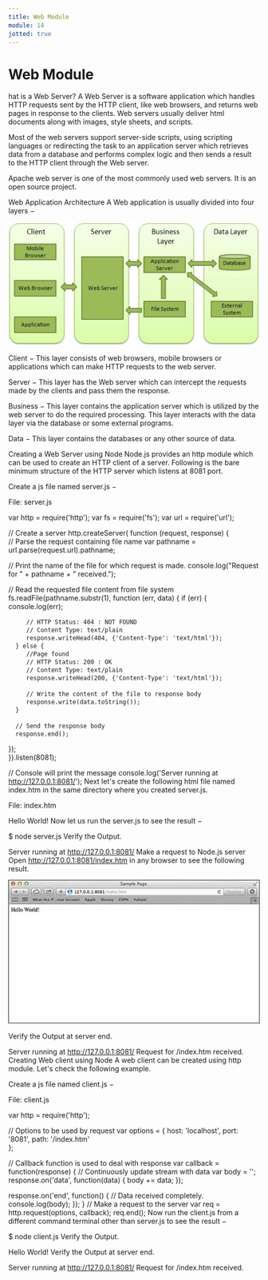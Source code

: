 ```yaml
---
title: Web Module
module: 14
jotted: true
---
```


# Web Module

hat is a Web Server?
A Web Server is a software application which handles HTTP requests sent by the HTTP client, like web browsers, and returns web pages in response to the clients. Web servers usually deliver html documents along with images, style sheets, and scripts.

Most of the web servers support server-side scripts, using scripting languages or redirecting the task to an application server which retrieves data from a database and performs complex logic and then sends a result to the HTTP client through the Web server.

Apache web server is one of the most commonly used web servers. It is an open source project.

Web Application Architecture
A Web application is usually divided into four layers −

<img src="../imgs/web_architecture.jpg">

Client − This layer consists of web browsers, mobile browsers or applications which can make HTTP requests to the web server.

Server − This layer has the Web server which can intercept the requests made by the clients and pass them the response.

Business − This layer contains the application server which is utilized by the web server to do the required processing. This layer interacts with the data layer via the database or some external programs.

Data − This layer contains the databases or any other source of data.

Creating a Web Server using Node
Node.js provides an http module which can be used to create an HTTP client of a server. Following is the bare minimum structure of the HTTP server which listens at 8081 port.

Create a js file named server.js −

File: server.js

var http = require('http');
var fs = require('fs');
var url = require('url');

// Create a server
http.createServer( function (request, response) {  
   // Parse the request containing file name
   var pathname = url.parse(request.url).pathname;
   
   // Print the name of the file for which request is made.
   console.log("Request for " + pathname + " received.");
   
   // Read the requested file content from file system
   fs.readFile(pathname.substr(1), function (err, data) {
      if (err) {
         console.log(err);
         
         // HTTP Status: 404 : NOT FOUND
         // Content Type: text/plain
         response.writeHead(404, {'Content-Type': 'text/html'});
      } else {	
         //Page found	  
         // HTTP Status: 200 : OK
         // Content Type: text/plain
         response.writeHead(200, {'Content-Type': 'text/html'});	
         
         // Write the content of the file to response body
         response.write(data.toString());		
      }
      
      // Send the response body 
      response.end();
   });   
}).listen(8081);

// Console will print the message
console.log('Server running at http://127.0.0.1:8081/');
Next let's create the following html file named index.htm in the same directory where you created server.js.

File: index.htm

<html>
   <head>
      <title>Sample Page</title>
   </head>
   
   <body>
      Hello World!
   </body>
</html>
Now let us run the server.js to see the result −

$ node server.js
Verify the Output.

Server running at http://127.0.0.1:8081/
Make a request to Node.js server
Open http://127.0.0.1:8081/index.htm in any browser to see the following result.

<img src="../imgs/nodejs_sample1.jpg">

Verify the Output at server end.

Server running at http://127.0.0.1:8081/
Request for /index.htm received.
Creating Web client using Node
A web client can be created using http module. Let's check the following example.

Create a js file named client.js −

File: client.js

var http = require('http');

// Options to be used by request 
var options = {
   host: 'localhost',
   port: '8081',
   path: '/index.htm'  
};

// Callback function is used to deal with response
var callback = function(response) {
   // Continuously update stream with data
   var body = '';
   response.on('data', function(data) {
      body += data;
   });
   
   response.on('end', function() {
      // Data received completely.
      console.log(body);
   });
}
// Make a request to the server
var req = http.request(options, callback);
req.end();
Now run the client.js from a different command terminal other than server.js to see the result −

$ node client.js
Verify the Output.

<html>
   <head>
      <title>Sample Page</title>
   </head>
   
   <body>
      Hello World!
   </body>
</html>
Verify the Output at server end.

Server running at http://127.0.0.1:8081/
Request for /index.htm received.

